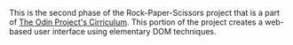 This is the second phase of the Rock-Paper-Scissors project that is a part
of [The Odin Project's Cirriculum](https://github.com/TheOdinProject/curriculum).
This portion of the project creates a web-based user interface using elementary DOM techniques.